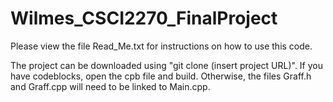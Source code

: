 # Wilmes_CSCI2270_FinalProject
Please view the file Read_Me.txt for instructions on how to use this code.

The project can be downloaded using "git clone (insert project URL)".  If you have codeblocks, open the cpb file and build.  Otherwise, the files Graff.h and Graff.cpp will need to be linked to Main.cpp.
